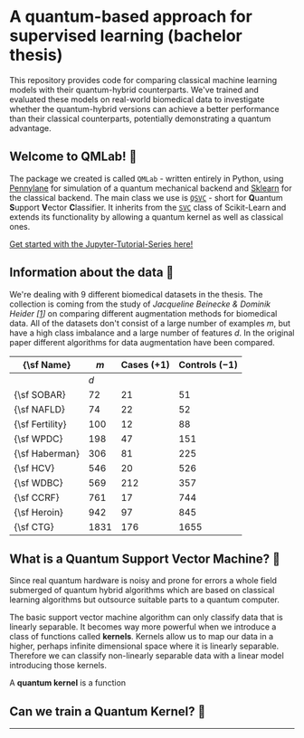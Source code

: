 # A quantum-based approach for supervised learning (bachelor thesis) 

This repository provides code for comparing classical machine learning models with their quantum-hybrid counterparts. We've trained and evaluated these models on real-world biomedical data to investigate whether the quantum-hybrid versions can achieve a better performance than their classical counterparts, potentially demonstrating a quantum advantage.

## Welcome to QMLab! 🧪

The package we created is called `QMLab` - written entirely in Python, using [Pennylane](https://github.com/PennyLaneAI/pennylane) for simulation of a quantum mechanical backend and [Sklearn](https://github.com/scikit-learn/scikit-learn) for the classical backend. The main class we use is [`QSVC`]() - short for **Q**uantum **S**upport **V**ector **C**lassifier. It inherits from the [`SVC`](https://github.com/scikit-learn/scikit-learn/blob/main/sklearn/svm/_classes.py#L604) class of Scikit-Learn and extends its functionality by allowing a quantum kernel as well as classical ones.

[Get started with the Jupyter-Tutorial-Series here!](./tutorials/01_classical_kernel_methods.ipynb)

## Information about the data 🧬

We're dealing with 9 different biomedical datasets in the thesis. The collection is coming from the study of <cite>Jacqueline Beinecke & Dominik Heider [[1]]</cite> on comparing different augmentation methods for biomedical
data.
All of the datasets don't consist of a large number of examples $m$, but have a high class imbalance and 
a large number of features $d$. 
In the original paper different algorithms for data augmentation have been compared.

| {\sf Name}      | $m$  | Cases $(+1)$ | Controls $(-1)$ |
|-----------------|------|--------------|-----------------|
|                 | $d$  |
| {\sf SOBAR}     | 72   | 21           | 51              | 19 |
| {\sf NAFLD}     | 74   | 22           | 52              | 9  |
| {\sf Fertility} | 100  | 12           | 88              | 9  |
| {\sf WPDC}      | 198  | 47           | 151             | 32 |
| {\sf Haberman}  | 306  | 81           | 225             | 3  |
| {\sf HCV}       | 546  | 20           | 526             | 12 |
| {\sf WDBC}      | 569  | 212          | 357             | 30 |
| {\sf CCRF}      | 761  | 17           | 744             | 7  |
| {\sf Heroin}    | 942  | 97           | 845             | 11 |
| {\sf CTG}       | 1831 | 176          | 1655            | 22 |

## What is a Quantum Support Vector Machine? 🤔

Since real quantum hardware is noisy and prone for errors a whole field submerged of quantum hybrid algorithms 
which are based on classical learning algorithms but outsource suitable parts to a quantum computer.

The basic support vector machine algorithm can only classify data that is linearly separable. 
It becomes way more powerful when we introduce a class of functions called **kernels**. 
Kernels allow us to map our data in a higher, perhaps infinite dimensional space where it is linearly separable. 
Therefore we can classify non-linearly separable data with a linear model introducing those kernels.

A **quantum kernel** is a function



## Can we train a Quantum Kernel? 🤨

---
[1]: https://biodatamining.biomedcentral.com/articles/10.1186/s13040-021-00283-6#Tab1